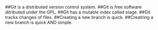 ##Git is a distributed version control system.
##Git is free software ditributed under the GPL.
##Git has a mutable index called stage.
##Git tracks changes of files.
##Creating a new branch is quick.
##Creatring a new branch is quick AND simple.
